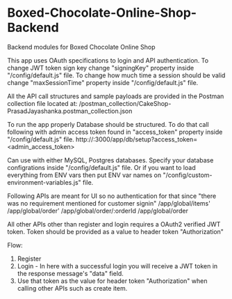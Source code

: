 # Boxed-Chocolate-Online-Shop-Backend
Backend modules for Boxed Chocolate Online Shop

This app uses OAuth specifications to login and API authentication.
To change JWT token sign key change "signingKey" property inside "/config/default.js" file.
To change how much time a session should be valid change "maxSessionTime" property inside "/config/default.js" file.

All the API call structures and sample payloads are provided in the Postman collection file located at:
/postman_collection/CakeShop-PrasadJayashanka.postman_collection.json


To run the app properly Database should be structured. To do that call following with admin access token found in "access_token" property inside "/config/default.js" file.
http://<host>:3000/app/db/setup?access_token=<admin_access_token>


Can use with either MySQL, Postgres databases. Specify your database configrations inside "/config/default.js" file. Or if you want to load everything from ENV vars then put ENV var names on "/config/custom-environment-variables.js" file.


Following APIs are meant for UI so no authentication for that since "there was no requirement mentioned for customer signin"
/app/global/items'
/app/global/order'
/app/global/order/:orderId
/app/global/order


All other APIs other than register and login requires a OAuth2 verified JWT token.
Token should be provided as a value to header token "Authorization" 

Flow:
1) Register
2) Login - In here with a successful login you will receive a JWT token in the response message's "data" field.
3) Use that token as the value for header token "Authorization" when calling other APIs such as create item.